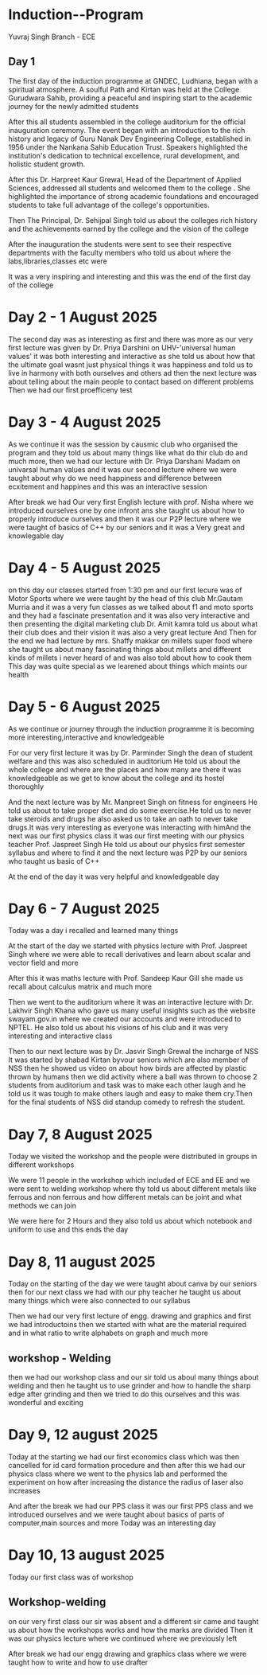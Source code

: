 # Induction--Program
Yuvraj Singh
Branch - ECE
## Day 1
The first day of the induction programme at
GNDEC, Ludhiana, began with a spiritual 
atmosphere. A soulful Path and Kirtan was
held at the College Gurudwara Sahib, 
providing a peaceful and inspiring start 
to the academic journey for the newly 
admitted students

After this all students assembled in the college auditorium for the official inauguration ceremony. The event began with an introduction to the rich history and legacy of Guru Nanak Dev Engineering College, established in 1956 under the Nankana Sahib Education Trust. Speakers highlighted the institution's dedication to technical excellence, rural development, and holistic student growth.


After this Dr. Harpreet Kaur Grewal, Head of the Department of Applied Sciences, addressed all students and welcomed them to the college . She highlighted the importance of strong academic foundations and encouraged students to take full advantage of the college's opportunities.

Then The Principal, Dr. Sehijpal Singh told us about the colleges rich history and the achievements earned by the college and the vision of the college

After the inauguration the students were sent to see their respective departments with the faculty members who told us about where the labs,libraries,classes etc were

It was a very inspiring and interesting and this was the end of the first day of the college

# Day 2 - 1 August 2025

The second day was as interesting as first and there was more as our very first lecture was given by Dr. Priya Darshini on UHV-'universal human values' it was both interesting and interactive as she told us about how that the ultimate goal wasnt just physical things it was happiness and told us to live in harmony with both ourselves and others ad then the next lecture was about telling about the main people to contact based on different problems
Then we had our first proefficeny test

# Day 3 - 4 August 2025
As we continue it was the session by causmic club who organised the program and they told us about many things like what do thir club do and much more, then we had our lecture with Dr. Priya Darshani Madam on univarsal human values and it was our second lecture where we were taught about why do we need happiness and difference between ecxitement and happines and this was an interactive session

After break we had  Our very first English lecture with prof. Nisha where we introduced ourselves one by one infront ans she taught us about how to properly introduce ourselves and then it was our P2P lecture where we were taught of basics of C++ by our seniors and it was a Very great and knowlegable day

# Day 4 - 5 August 2025
on this day our classes started from 1:30 pm and our first lecure was of Motor Sports where we were taught by the head of this club Mr.Gautam Murria and it was a very fun classes as we talked about f1 and moto sports and they had a fascinate presentation and it was also very interactive and then presenting the digital marketing club Dr. Amit kamra told us about what their club does and their vision it was also a very great lecture
And Then for the end we had lecture by mrs. Shaffy makkar on millets super food where she taught us about many fascinating things about millets and different kinds of millets i never heard of and was also told about how to cook them
This day was quite special as we learened about things which maints our health

# Day 5 - 6 August 2025
As we continue or journey through the induction programme it is becoming more interesting,interactive and knowledgeable 

For our very first lecture it was by Dr. Parminder Singh the dean of student welfare and this was also scheduled in auditorium He told us about the whole college and where are the places and how many are there it was knowledgeable as we get to know about the college and its hostel thoroughly 

And the next lecture was by Mr. Manpreet Singh on fitness for engineers He told us about to take proper diet and do some exercise.He told us to never take steroids and drugs he also asked us to take an oath to never take drugs.It was very interesting as everyone was interacting with himAnd the next was our first physics class it was our first meeting with our physics teacher Prof. Jaspreet Singh He told us about our physics first semester syllabus and where to find it and the next lecture was P2P by our seniors who taught us basic of C++

At the end of the day it was very helpful and knowledgeable day

# Day 6 - 7 August 2025

Today was a day i recalled and learned many things

At the start of the day we started with physics lecture with Prof. Jaspreet Singh where we were able to recall derivatives and learn about scalar and vector field and more 

After this it was maths lecture with Prof. Sandeep Kaur Gill she made us recall about calculus matrix and much more

Then we went to the auditorium where it was an interactive lecture with Dr. Lakhvir Singh Khana who gave us many useful insights such as the website swayam.gov.in  where we created our accounts and were introduced to NPTEL. He also told us about his visions of his club and it was very interesting and interactive class

Then to our next lecture was by Dr. Jasvir Singh Grewal the incharge of NSS It was started by shabad Kirtan byvour seniors which are also member of NSS then he showed us video on about how birds are affected by plastic thrown by humans then we did activity where a ball was thrown to choose 2 students from auditorium and task was to make each other laugh and he told us it was tough to make others laugh and easy to make them cry.Then for the final students of NSS did standup comedy to refresh the student.

# Day 7, 8 August 2025
Today we visited the workshop and the people were distributed in groups in different workshops

We were 11 people in the workshop which included of ECE and EE and we were sent to welding workshop where thy told us about different metals like ferrous and non ferrous and how different metals can be joint and what methods we can join 

We were here for 2 Hours and they also told us about which notebook and uniform to use and this ends the day

# Day 8, 11 august 2025
Today on the starting of the day we were taught about canva by our seniors then for our next class we had with our phy teacher he taught us about many things which were also connected to our syllabus

Then we had our very first lecture of engg. drawing and graphics and first we had introductoins then we started with what are the material required and in what ratio to write alphabets on graph and much more 
## workshop - Welding
then we had our workshop class and our sir told us aboul many things about welding and then he taught us to use grinder and how to handle the sharp edge after grinding and then we tried to do this ourselves and this was wonderful and exciting

# Day 9, 12 august 2025
Today at the starting we had our first economics class which was then cancelled for id card formation procedure and then after this we had our physics class where we went to the physics lab and performed the experiment on how after increasing the distance the radius of laser also increases 

And after the break we had our PPS class it was our first PPS class and we introduced ourselves and we were taught about basics of parts of computer,main sources and more 
Today was an interesting day

# Day 10, 13 august 2025
Today our first class was of workshop
## Workshop-welding
on our very first class our sir was absent and a different sir came and taught us about how the workshops works and how the marks are divided Then it was our physics lecture where we continued where we previously left

After break we had our engg drawing and graphics class where we were taught how to write and how to use drafter
